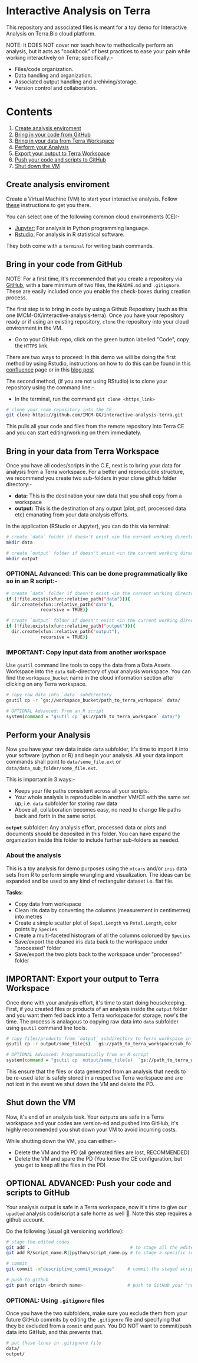 # Interactive Analysis on Terra

This repository and associated files is meant for a toy demo for Interactive Analysis on Terra.Bio cloud platform.

NOTE: It DOES NOT cover nor teach how to methodically perform an analysis, but it acts as "cookbook" of best practices to ease your pain while working interactively on Terra; specifically:-

- Files/code organization.
- Data handling and organization.
- Associated output handling and archiving/storage.
- Version control and collaboration.

# Contents

1. [Create analysis enviroment](#create-analysis-enviroment)
2. [Bring in your code from GitHub](#bring-in-your-code-from-github)
3. [Bring in your data from Terra Workspace](#bring-in-your-data-from-terra-workspace)
4. [Perform your Analysis](#perform-your-analysis)
5. [Export your output to Terra Workspace](#export-your-output-to-terra-workspace)
6. [Push your code and scripts to GitHub](#push-your-code-and-scripts-to-github")
7. [Shut down the VM](#shut-down-the-vm)



## Create analysis enviroment

Create a Virtual Machine (VM) to start your interactive analysis. Follow [these](https://support.terra.bio/hc/en-us/articles/360038125912-Your-interactive-analysis-VM-Cloud-Environment#h_01EWE22VY089T7SVA9J403CD48) instructions to get you there.

You can select one of the following common cloud environments (CE):-

- [Jupyter:](https://support.terra.bio/hc/en-us/articles/5075814468379-Starting-and-customizing-your-Jupyter-app) For analysis in Python programming language.
- [Rstudio:](https://support.terra.bio/hc/en-us/articles/5075722115227) For analysis in R statistical software.

They both come with a `terminal` for writing bash commands.

## Bring in your code from GitHub

NOTE: For a first time, it's recommended that you create a repository via [GitHub](https://github.com/), with a bare minimum of two files, the `README.md` and `.gitignore`. These are easily included once you enable the check-boxes during creation process.

The first step is to bring in code by using a Github Repository (such as this one IMCM-OX/interactive-analysis-terra).
Once you have your repository ready or if using an existing repository, `clone` the repository into your cloud environment in the VM. 

- Go to your GitHub repo, click on the green button labelled "Code", copy the `HTTPS` link.

There are two ways to proceed: 
In this demo we will be doing the first method by using Rstudio, instructions on how to do this can be found in this [confluence](https://oxgskimcm.atlassian.net/wiki/spaces/TerraBio/pages/45514753/Working+with+Git+GitHub+on+terra) page or in this [blog post](https://nceas.github.io/oss-lessons/version-control/4-getting-started-with-git-in-RStudio.html)

The second method, (if you are not using RStudio) is to clone your repository using the command line:-

- In the terminal, run the command `git clone <https_link>`

```bash
# clone your code repository into the CE
git clone https://github.com/IMCM-OX/interactive-analysis-terra.git

```
This pulls all your code and files from the remote repository into Terra CE and you can start editing/working on them immediately.

## Bring in your data from Terra Workspace

Once you have all codes/scripts in the C.E, next is to bring your data for analysis from a Terra workspace. For a better and reproducible structure, we recommend you create two sub-folders in your clone github folder directory:-

- **data:** This is the destination your raw data that you shall copy from a workspace
- **output:** This is the destination of any output (plot, pdf, processed data etc) emanating from your data analysis efforts.

In the application (RStudio or Jupyter), you can do this via terminal:

```bash
# create `data` folder if doesn't exist <in the current working directory>
mkdir data

# create `output` folder if doesn't exist <in the current working directory>
mkdir output

```

### OPTIONAL Advanced: This can be done programmatically like so in an R script:-

```bash
# create `data` folder if doesn't exist <in the current working directory>
if (!file.exists(xfun::relative_path("data"))){
  dir.create(xfun::relative_path("data"),
             recursive = TRUE)}

# create `output` folder if doesn't exist <in the current working directory>
if (!file.exists(xfun::relative_path("output"))){
  dir.create(xfun::relative_path("output"),
             recursive = TRUE)}

```

### IMPORTANT: Copy input data from another workspace

Use `gsutil` command line tools to copy the data from a Data Assets Workspace into the `data` sub-directory of your analysis workspace. 
You can find the `workspace_bucket` name in the cloud information section after clicking on any Terra workspace. 

```bash
# copy raw data into `data` subdirectory
gsutil cp -r `gs://workspace_bucket/path_to_terra_workspace` data/         # using comand line

# OPTIONAL Advanced: From an R script
system(command = "gsutil cp `gs://path_to_terra_workspace` data/")

```

## Perform your Analysis

Now you have your raw data inside `data` subfolder, it's time to import it into your software (python or R) and begin your analysis. All your data import commands shall point to `data/some_file.ext` or `data/data_sub_folder/some_file.ext`.

This is important in 3 ways:-

- Keeps your file paths consistent across all your scripts.
- Your whole analysis is reproducible in another VM/CE with the same set up; i.e. `data` subfolder for storing raw data
- Above all, collaboration becomes easy, no need to change file paths back and forth in the same script.

**`output`** subfolder:
Any analysis effort, processed data or plots and documents should be deposited in this folder. You can have expand the organization inside this folder to include further sub-folders as needed.


### About the analysis

This is a toy analysis for demo purposes using the `mtcars` and/or `iris` data sets from R to perform simple wrangling and visualization. The ideas can be expanded and be used to any kind of rectangular dataset i.e. flat file.

**Tasks:**
- Copy data from workspace
- Clean iris data by converting the columns (measurement in centimetres) into metres
- Create a simple scatter plot of `Sepal.Length` vs `Petal.Length`, color points by `Species`
- Create a multi-faceted histogram of all the columns colorued by `Species`
- Save/export the cleaned iris data back to the workspace under "processed" folder
- Save/export the two plots back to the workspace under "processed" folder


## IMPORTANT: Export your output to Terra Workspace

Once done with your analysis effort, it's time to start doing housekeeping. First, if you created files or products of an analysis inside the `output` folder and you want them fed back into a Terra workspace for storage, now's the time. The process is analagous to copying raw data into `data` subfolder using `gsutil` command line tools.

```bash
# copy files/products from `output` subdirectory to Terra workspace in the command line
gsutil cp -r output/some_file(s)  `gs://path_to_terra_workspace/sub_folder/`      

# OPTIONAL Advanced: Programmatically from an R script
system(command = "gsutil cp  output/some_file(s)  `gs://path_to_terra_workspace/sub_folder/`")

```

This ensure that the files or data generated from an analysis that needs to be re-used later is safely stored in a respective Terra workspace and are not lost in the event we shut down the VM and delete the PD.

## Shut down the VM

Now, it's end of an analysis task. Your `output`s are safe in a Terra workspace and your codes are version-ed and pushed into GitHub, it's highly recommended you shut down your VM to avoid incurring costs.

While shutting down the VM, you can either:-

- Delete the VM and the PD (all generated files are lost, RECOMMENDED)
- Delete the VM and spare the PD (You loose the CE configuration, but you get to keep all the files in the PD)

## OPTIONAL ADVANCED: Push your code and scripts to GitHub

Your analysis output is safe in a Terra workspace, now it's time to give our `upadted` analysis code/script a safe home as well 🙂.
Note this step requires a github account. 

Do the following (usual git versioning workflow):

```bash
# stage the edited codes
git add .                                      # to stage all the edited scripts
git add R/script_name.R||python/script_name.py # to stage a specific script

# commit
git commit -m"descriptive_commit_message"     # commit the staged scripts

# push to github
git push origin <branch name>                 # push to GitHub your "new scripts"

```


### OPTIONAL: Using `.gitignore` files

Once you have the two subfolders, make sure you exclude them from your future GitHub commits by editing the `.gitigonre` file and specifying that they be excluded from a `commit` and `push`. You DO NOT want to commit/push data into GitHub, and this prevents that.

```bash
# put these lines in .gitignore file
data/
output/

```




